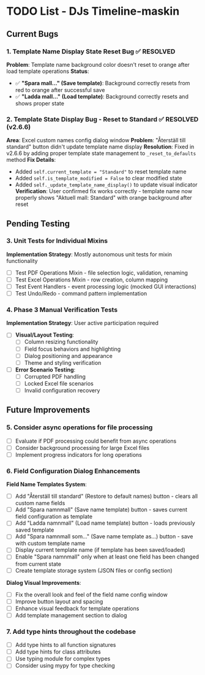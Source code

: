 # TODO List - DJs Timeline-maskin

## Current Bugs

### 1. Template Name Display State Reset Bug ✅ **RESOLVED**
**Problem**: Template name background color doesn't reset to orange after load template operations
**Status**: 
- ✅ **"Spara mall..." (Save template)**: Background correctly resets from red to orange after successful save
- ✅ **"Ladda mall..." (Load template)**: Background correctly resets and shows proper state

### 2. Template State Display Bug - Reset to Standard ✅ **RESOLVED** (v2.6.6)
**Area**: Excel custom names config dialog window
**Problem**: "Återställ till standard" button didn't update template name display
**Resolution**: Fixed in v2.6.6 by adding proper template state management to `_reset_to_defaults` method
**Fix Details**: 
- Added `self.current_template = "Standard"` to reset template name
- Added `self.is_template_modified = False` to clear modified state
- Added `self._update_template_name_display()` to update visual indicator
**Verification**: User confirmed fix works correctly - template name now properly shows "Aktuell mall: Standard" with orange background after reset

## Pending Testing

### 3. Unit Tests for Individual Mixins
**Implementation Strategy**: Mostly autonomous unit tests for mixin functionality
- [ ] Test PDF Operations Mixin - file selection logic, validation, renaming
- [ ] Test Excel Operations Mixin - row creation, column mapping
- [ ] Test Event Handlers - event processing logic (mocked GUI interactions)
- [ ] Test Undo/Redo - command pattern implementation

### 4. Phase 3 Manual Verification Tests
**Implementation Strategy**: User active participation required
- [ ] **Visual/Layout Testing**:
  - [ ] Column resizing functionality
  - [ ] Field focus behaviors and highlighting
  - [ ] Dialog positioning and appearance
  - [ ] Theme and styling verification
- [ ] **Error Scenario Testing**:
  - [ ] Corrupted PDF handling
  - [ ] Locked Excel file scenarios
  - [ ] Invalid configuration recovery

## Future Improvements

### 5. Consider async operations for file processing
- [ ] Evaluate if PDF processing could benefit from async operations
- [ ] Consider background processing for large Excel files
- [ ] Implement progress indicators for long operations

### 6. Field Configuration Dialog Enhancements
**Field Name Templates System**:
- [ ] Add "Återställ till standard" (Restore to default names) button - clears all custom name fields
- [ ] Add "Spara namnmall" (Save name template) button - saves current field configuration as template
- [ ] Add "Ladda namnmall" (Load name template) button - loads previously saved template
- [ ] Add "Spara namnmall som..." (Save name template as...) button - save with custom template name
- [ ] Display current template name (if template has been saved/loaded)
- [ ] Enable "Spara namnmall" only when at least one field has been changed from current state
- [ ] Create template storage system (JSON files or config section)

**Dialog Visual Improvements**:
- [ ] Fix the overall look and feel of the field name config window
- [ ] Improve button layout and spacing
- [ ] Enhance visual feedback for template operations
- [ ] Add template management section to dialog

### 7. Add type hints throughout the codebase
- [ ] Add type hints to all function signatures
- [ ] Add type hints for class attributes
- [ ] Use typing module for complex types
- [ ] Consider using mypy for type checking